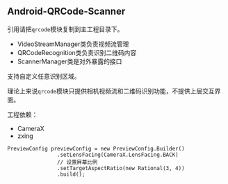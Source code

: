 ## Android-QRCode-Scanner

引用请把`qrcode`模块复制到主工程目录下。

- VideoStreamManager类负责视频流管理
- QRCodeRecognition类负责识别二维码内容
- ScannerManager类是对外暴露的接口

支持自定义任意识别区域。

理论上来说`qrcode`模块只提供相机视频流和二维码识别功能，不提供上层交互界面。

工程依赖：

- CameraX
- zxing


```
PreviewConfig previewConfig = new PreviewConfig.Builder()
                .setLensFacing(CameraX.LensFacing.BACK)
                // 设置屏幕比例
                .setTargetAspectRatio(new Rational(3, 4))
                .build();
```

